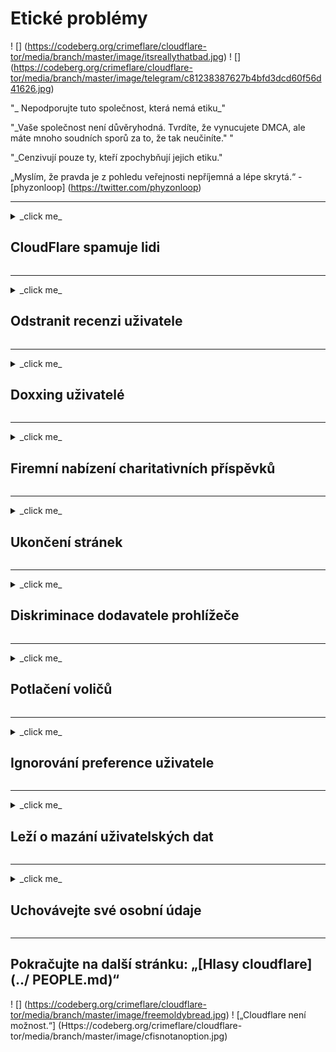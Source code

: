 # Etické problémy

! [] (https://codeberg.org/crimeflare/cloudflare-tor/media/branch/master/image/itsreallythatbad.jpg)
! [] (https://codeberg.org/crimeflare/cloudflare-tor/media/branch/master/image/telegram/c81238387627b4bfd3dcd60f56d41626.jpg)

"_ Nepodporujte tuto společnost, která nemá etiku_"

"_Vaše společnost není důvěryhodná. Tvrdíte, že vynucujete DMCA, ale máte mnoho soudních sporů za to, že tak neučiníte." "

"_Cenzivují pouze ty, kteří zpochybňují jejich etiku."

„Myslím, že pravda je z pohledu veřejnosti nepříjemná a lépe skrytá.“ - [phyzonloop] (https://twitter.com/phyzonloop)


---


<details>
<summary> _click me_

## CloudFlare spamuje lidi
</summary>


Cloudflare odesílá nevyžádané e-maily uživatelům, kteří nepoužívají Cloudflare.

- E-maily odesílejte pouze odběratelům, kteří se přihlásili
- Když uživatel řekne „zastavit“, zastavte odesílání e-mailů

Je to tak jednoduché. Ale Cloudflare to nezajímá.
Cloudflare uvedl, že používá jejich službu [může zastavit všechny spammery nebo útočníky] (https://support.cloudflare.com/hc/en-us/articles/200170066-Will-activating-Cloudflare-stop-all-spamerers-or-attackers- ).
Jak můžeme zastavit _Cloudflare spammers_ bez aktivace Cloudflare?


! [] (https://codeberg.org/crimeflare/cloudflare-tor/media/branch/master/image/cfspam01.jpg)
! [] (https://codeberg.org/crimeflare/cloudflare-tor/media/branch/master/image/cfspam03.jpg)
! [] (https://codeberg.org/crimeflare/cloudflare-tor/media/branch/master/image/cfspam02.jpg)
! [] (https://codeberg.org/crimeflare/cloudflare-tor/media/branch/master/image/cfspambrittany.jpg)
! [] (https://codeberg.org/crimeflare/cloudflare-tor/media/branch/master/image/cfspamtwtr.jpg)

</details>

---

<details>
<summary> _click me_

## Odstranit recenzi uživatele
</summary>


Cloudflare censor [negativní recenze] (https://web.archive.org/web/20191116004046/https://www.trustpilot.com/reviews/5aa6ee0ed5a5700a7c8cf853). Pokud na Twitteru zveřejníte text _anti-Cloudflare_, máte šanci získat [odpověď] (https://twitter.com/CloudflareHelp/status/1126051764917145601) od [Cloudflare zaměstnance] (cloudflare_inc / cloudflare_members.txt) s „_ [Ne, není to] (PEOPLE.md) _ ". Pokud na některý web s recenzemi vložíte negativní recenzi, pokusí se [censor] (https://twitter.com/phyzonloop/status/1178836176985366529) [it] (https://twitter.com/dxgl_org/status/1178722159432220672 ).


! [] (https://codeberg.org/crimeflare/cloudflare-tor/media/branch/master/image/cfcenrev_01.jpg)
! [] (https://codeberg.org/crimeflare/cloudflare-tor/media/branch/master/image/cfcenrev_02.jpg)
! [] (https://codeberg.org/crimeflare/cloudflare-tor/media/branch/master/image/cfcenrev_03.jpg)

</details>

---

<details>
<summary> _click me_

## Doxxing uživatelé
</summary>


Cloudflare má masivní [problém obtěžování] (https://web.archive.org/web/20171024040313/http://www.businessinsider.com/cloudflare-ceo-suggests-people-who-report-online-abuse-use -falešné názvy-2017-5).
Cloudflare [sdílí osobní informace] (https://archive.ph/ePdvi) z těch [kdo] (https://twitter.com/ZJemptv/status/898299709634248704) [stěžuje si] (https://twitter.com/TinyPirate / status / 554718958176067584) [about] (https://twitter.com/remembrancermx/status/1010329041235148802) [hosted] (https://twitter.com/Bridaguy/status/915003769280172037) [sites] (https: // twitter .com / HelloAndrew / status / 897260208845500416). Někdy vás požádají o poskytnutí
vaše skutečné ID. Pokud se nechcete nechat obtěžovat, [napadli] (https://twitter.com/NiteShade925/status/1158469203420205056), [zahodili] (https://boingboing.net/2015/01/19/invasion-boards -set-out-to-rui.html) nebo [zabitý] (https://twitter.com/RusEmbUSA/status/1187363092793040901), raději se držte dál od webů Cloudflared.


! [] (https://codeberg.org/crimeflare/cloudflare-tor/media/branch/master/image/cfdox_what.jpg)
! [] (https://codeberg.org/crimeflare/cloudflare-tor/media/branch/master/image/cfdox_swat.jpg)
! [] (https://codeberg.org/crimeflare/cloudflare-tor/media/branch/master/image/cfdox_kill.jpg)
! [] (https://codeberg.org/crimeflare/cloudflare-tor/media/branch/master/image/cfdox_threat.jpg)
! [] (https://codeberg.org/crimeflare/cloudflare-tor/media/branch/master/image/cfdox_dox.jpg)
! [] (https://codeberg.org/crimeflare/cloudflare-tor/media/branch/master/image/cfdox_ex1.jpg)
! [] (https://codeberg.org/crimeflare/cloudflare-tor/media/branch/master/image/cfdox_ex2.jpg)

</details>

---

<details>
<summary> _click me_

## Firemní nabízení charitativních příspěvků
</summary>


CloudFlare žádá o charitativní příspěvky (https://web.archive.org/web/20191112033605/https://opencollective.com/cloudflarecollective#section-about). Je docela děsivé, že americká korporace by požádala o charitu spolu s neziskovými organizacemi, které mají dobré důvody. Pokud máte rádi [blokování lidí nebo ztrácíte čas jiných lidí] (PEOPLE.md), možná budete chtít objednat nějaké pizzy zaměstnancům Cloudflare.


! [] (https://codeberg.org/crimeflare/cloudflare-tor/media/branch/master/image/cfdonate.jpg)

</details>

---

<details>
<summary> _click me_

## Ukončení stránek
</summary>


Co uděláte, pokud váš web klesne _suddenly_? Existují zprávy, že Cloudflare je [mazání] (https://twitter.com/stefan_eady/status/1126033791267426304) [uživatel] (https://twitter.com/derivativeburke/status/903755267053117440) [konfigurace] (https: // twitter.com/lordscarlet/status/1046785164792205314) nebo [zastavení služby bez varování] (https://twitter.com/svolentin/status/1227324408475344896), [tiše] (https://twitter.com/BlnaryMlke/status/ 1194339461984854018). Doporučujeme vám najít [lepšího poskytovatele] (what-to-do.md).

! [] (https://codeberg.org/crimeflare/cloudflare-tor/media/branch/master/image/cftmnt.jpg)

</details>

---

<details>
<summary> _click me_

## Diskriminace dodavatele prohlížeče
</summary>


CloudFlare poskytuje preferenční zacházení těm, kteří používají Firefox, zatímco poskytuje nepřátelské zacházení uživatelům jiných prohlížečů než Tor.
Uživatelé nepřátel, kteří oprávněně odmítají vykonávat nesvobodný javascript, dostávají také nepřátelské zacházení.
Tato nerovnost v přístupu je zneužitím neutrality sítě a zneužitím moci.

! [] (https://codeberg.org/crimeflare/cloudflare-tor/media/branch/master/image/browdifftbcx.gif)

- Vlevo: `Tor Browser`, Right:` Chrome`. Stejná adresa IP.

! [] (https://codeberg.org/crimeflare/cloudflare-tor/media/branch/master/image/browserdiff.jpg)

- Vlevo: `[Tor Browser] Javascript Disabled, Cookie Enabled`
- Vpravo: `[Chrome] Javascript Enabled, Cookie Disabled`

! [] (https://codeberg.org/crimeflare/cloudflare-tor/media/branch/master/image/cfsiryoublocked.jpg)

- QuteBrowser (menší prohlížeč) bez Tor (Clearnet IP)

| *** Prohlížeč *** | *** Ošetření přístupu *** |
| --- | --- |
| Prohlížeč Tor (povolen Javascript) přístup povolen |
| Firefox (povolen Javascript) přístup snížen |
| Chromium (povolen Javascript) přístup snížen (posouvá Google reCAPTCHA) |
| Chromium nebo Firefox (Javascript zakázán) přístup odepřen (tlačí * přerušeno * Google reCAPTCHA) |
| Chromium nebo Firefox (Cookie zakázáno) přístup odepřen |
| QuteBrowser | přístup odepřen |
| rys ostrovid | přístup odepřen |
| w3m | přístup odepřen |
| wget | přístup odepřen |


„Proč nepoužíváte tlačítko Audio k vyřešení snadné výzvy?“

Ano, existuje zvukové tlačítko, ale _always_ [nefunguje přes Tor] (https://trac.torproject.org/projects/tor/ticket/23840). Po kliknutí na tuto zprávu se zobrazí tato zpráva:

`` `
Zkuste to později znovu
Váš počítač nebo síť může odesílat automatické dotazy.
V zájmu ochrany našich uživatelů nemůžeme váš požadavek zpracovat.
Pro více informací navštivte naši stránku nápovědy
`` `

</details>

---

<details>
<summary> _click me_

## Potlačení voličů
</summary>


Voliči ve státech USA se registrují, aby nakonec hlasovali prostřednictvím webové stránky státního tajemníka ve státě svého bydliště.
Úřady státního tajemníka ovládané republikány se zapojují do potlačování voličů tím, že prohledávají webové stránky státního tajemníka prostřednictvím služby Cloudflare.
Cloudflareovo nepřátelské zacházení s uživateli Tor, jeho pozice MITM jako centralizovaného globálního bodu dohledu a celkově jeho škodlivá role
činí potenciální voliče neochotnými se zaregistrovat. Obzvláště liberálové mají sklon přijímat soukromí. Formuláře pro registraci voličů shromažďují citlivé informace o politickém sklonu voliče, jeho fyzické fyzické adrese, čísle sociálního zabezpečení a datu narození.
Většina států zveřejňuje pouze podmnožinu těchto informací, ale Cloudflare vidí *** všechny *** tyto informace, když se někdo zaregistruje k hlasování.

Všimněte si, že registrace papíru neobchází Cloudflare, protože tajemník pracovníků státní správy zadávání dat bude pravděpodobně používat
Webové stránky Cloudflare pro zadávání údajů.

! [] (https://codeberg.org/crimeflare/cloudflare-tor/media/branch/master/image/cfvotm_01.jpg)
! [] (https://codeberg.org/crimeflare/cloudflare-tor/media/branch/master/image/cfvotm_02.jpg)

- Change.org je slavný web pro shromažďování hlasů a přijímání opatření. „[Lidé na celém světě zahajují kampaně, mobilizují příznivce a spolupracují s tvůrci rozhodnutí na řízení řešení.] (https://web.archive.org/web/20200206120027/https://www.change.org/about)“
Bohužel mnoho lidí nemůže zobrazit change.org vůbec kvůli agresivnímu filtru Cloudflare. Je jim blokováno podepsání petice, čímž jsou vyloučeny z demokratického procesu. Používání jiné platformy bez cloudů, jako je [OpenPetition] (https://www.openpetition.eu/content/about_us), pomáhá problém vyřešit.

! [] (https://codeberg.org/crimeflare/cloudflare-tor/media/branch/master/image/changeorgasn.jpg)
! [] (https://codeberg.org/crimeflare/cloudflare-tor/media/branch/master/image/changeorgtor.jpg)

- „[aténský projekt] (https://www.cloudflare.com/athenian/) společnosti Cloudflare nabízí bezplatnou ochranu na celostátní a místní volební stránce na podnikové úrovni. Řekli, že „jejich voliči mají přístup k informacím o volbách a registraci voličů“, ale je to lež, protože mnoho lidí prostě nemůže prohlížet web vůbec.

</details>

---

<details>
<summary> _click me_

## Ignorování preference uživatele
</summary>


Pokud se odhlásíte, očekáváte, že o tom neobdržíte žádný e-mail. Cloudflare ignoruje preference uživatele a sdílí data s korporacemi třetích stran [bez souhlasu zákazníka] (https://twitter.com/thexpaw/status/1108424723233419264). Pokud používáte bezplatný tarif, někdy vám pošlou e-mail s žádostí o zakoupení měsíčního předplatného.

! [] (https://codeberg.org/crimeflare/cloudflare-tor/media/branch/master/image/cfviopl_tp.jpg)

</details>

---

<details>
<summary> _click me_

## Leží o mazání uživatelských dat
</summary>


Podle tohoto [bývalého blogu zákazníka s cloudflare] (https://shkspr.mobi/blog/2019/11/can-you-trust-cloudflare-with-your-personal-data/) spočívá Cloudflare v mazání účtů. V dnešní době mnoho společností [vaše data uchovává] (https://justdeleteme.xyz/) po uzavření nebo odebrání účtu. Většina dobrých společností o tom zmiňuje ve svých zásadách ochrany osobních údajů. Cloudflare? Ne.

`` `
2019-08-05 CloudFlare mi poslal potvrzení, že můj účet odstranili.
2019-10-02 Obdržel jsem e-mail od CloudFlare „protože jsem zákazník“
`` `

Cloudflare nevěděla o slovu „odstranit“. Pokud je to skutečně _removed_, proč tento bývalý zákazník dostal e-mail? Také zmínil, že zásady ochrany osobních údajů Cloudflare o tom nezmiňují.

`` `
Jejich nové zásady ochrany osobních údajů nezmínují uchovávání údajů po dobu jednoho roku.
`` `

! [] (https://codeberg.org/crimeflare/cloudflare-tor/media/branch/master/image/cfviopl_notdel.jpg)

Jak můžete věřit Cloudflare, pokud [jejich zásady ochrany osobních údajů jsou LIE] (https://twitter.com/daviddlow/status/1197787135526555648)?

</details>

---

<details>
<summary> _click me_

## Uchovávejte své osobní údaje
</summary>


Odstranění účtu Cloudflare je [tvrdá úroveň] (https://justdeleteme.xyz/).

`` `
Vložte podpůrný lístek pomocí kategorie „Účet“,
a požádat o odstranění účtu v těle zprávy.
Před žádostí o smazání musíte mít k účtu nepřipojené žádné domény ani kreditní karty.
`` `

Obdržíte [tento potvrzovací e-mail] (https://twitter.com/originalesushi/status/1199041528414527495).

! [] (https://codeberg.org/crimeflare/cloudflare-tor/media/branch/master/image/cf_deleteandkeep.jpg)

„Začali jsme zpracovávat vaši žádost o odstranění“, ale „Vaše osobní údaje budeme i nadále ukládat“.

Můžete tomu věřit?

</details>

---

## Pokračujte na další stránku: „[Hlasy cloudflare] (../ PEOPLE.md)“

! [] (https://codeberg.org/crimeflare/cloudflare-tor/media/branch/master/image/freemoldybread.jpg)
! [„Cloudflare není možnost.“] (Https://codeberg.org/crimeflare/cloudflare-tor/media/branch/master/image/cfisnotanoption.jpg)
